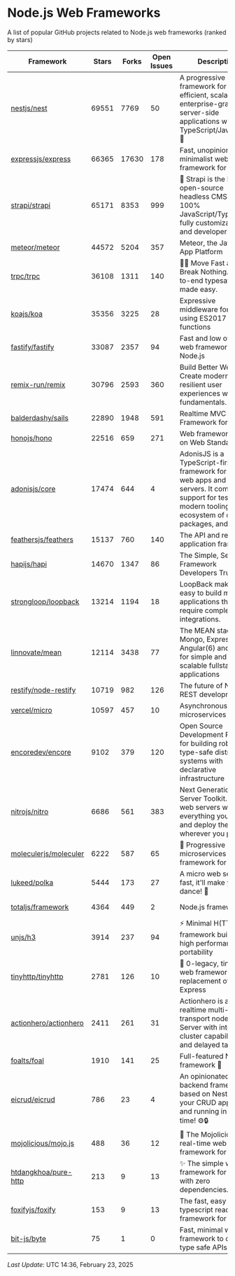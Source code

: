 # Node.js Web Frameworks
A list of popular GitHub projects related to Node.js web frameworks (ranked by stars)


| Framework | Stars | Forks | Open Issues | Description | Last Update | License |
| --------- | ----- | ----- | ----------- | ----------- | ----------- | ------- |
| [nestjs/nest](https://github.com/nestjs/nest) | 69551 | 7769 | 50 | A progressive Node.js framework for building efficient, scalable, and enterprise-grade server-side applications with TypeScript/JavaScript 🚀 | February 23, 2025 | MIT License |
| [expressjs/express](https://github.com/expressjs/express) | 66365 | 17630 | 178 | Fast, unopinionated, minimalist web framework for node. | February 14, 2025 | MIT License |
| [strapi/strapi](https://github.com/strapi/strapi) | 65171 | 8353 | 999 | 🚀 Strapi is the leading open-source headless CMS. It’s 100% JavaScript/TypeScript, fully customizable, and developer-first. | February 20, 2025 | Other |
| [meteor/meteor](https://github.com/meteor/meteor) | 44572 | 5204 | 357 | Meteor, the JavaScript App Platform | February 18, 2025 | Other |
| [trpc/trpc](https://github.com/trpc/trpc) | 36108 | 1311 | 140 | 🧙‍♀️  Move Fast and Break Nothing. End-to-end typesafe APIs made easy.  | February 23, 2025 | MIT License |
| [koajs/koa](https://github.com/koajs/koa) | 35356 | 3225 | 28 | Expressive middleware for node.js using ES2017 async functions | February 12, 2025 | MIT License |
| [fastify/fastify](https://github.com/fastify/fastify) | 33087 | 2357 | 94 | Fast and low overhead web framework, for Node.js | February 19, 2025 | Other |
| [remix-run/remix](https://github.com/remix-run/remix) | 30796 | 2593 | 360 | Build Better Websites. Create modern, resilient user experiences with web fundamentals. | February 13, 2025 | MIT License |
| [balderdashy/sails](https://github.com/balderdashy/sails) | 22890 | 1948 | 591 | Realtime MVC Framework for Node.js | December 06, 2024 | MIT License |
| [honojs/hono](https://github.com/honojs/hono) | 22516 | 659 | 271 | Web framework built on Web Standards | February 21, 2025 | MIT License |
| [adonisjs/core](https://github.com/adonisjs/core) | 17474 | 644 | 4 | AdonisJS is a TypeScript-first web framework for building web apps and API servers. It comes with support for testing, modern tooling, an ecosystem of official packages, and more. | February 13, 2025 | MIT License |
| [feathersjs/feathers](https://github.com/feathersjs/feathers) | 15137 | 760 | 140 | The API and real-time application framework | February 12, 2025 | MIT License |
| [hapijs/hapi](https://github.com/hapijs/hapi) | 14670 | 1347 | 86 | The Simple, Secure Framework Developers Trust | October 24, 2024 | Other |
| [strongloop/loopback](https://github.com/strongloop/loopback) | 13214 | 1194 | 18 | LoopBack makes it easy to build modern applications that require complex integrations. | March 06, 2021 | Other |
| [linnovate/mean](https://github.com/linnovate/mean) | 12114 | 3438 | 77 | The MEAN stack uses Mongo, Express, Angular(6) and Node for simple and scalable fullstack js applications | November 07, 2024 |  |
| [restify/node-restify](https://github.com/restify/node-restify) | 10719 | 982 | 126 | The future of Node.js REST development | January 27, 2024 | MIT License |
| [vercel/micro](https://github.com/vercel/micro) | 10597 | 457 | 10 | Asynchronous HTTP microservices | June 08, 2024 | MIT License |
| [encoredev/encore](https://github.com/encoredev/encore) | 9102 | 379 | 120 | Open Source Development Platform for building robust type-safe distributed systems with declarative infrastructure | February 18, 2025 | Mozilla Public License 2.0 |
| [nitrojs/nitro](https://github.com/nitrojs/nitro) | 6686 | 561 | 383 | Next Generation Server Toolkit. Create web servers with everything you need and deploy them wherever you prefer. | February 22, 2025 | MIT License |
| [moleculerjs/moleculer](https://github.com/moleculerjs/moleculer) | 6222 | 587 | 65 | :rocket: Progressive microservices framework for Node.js | February 03, 2025 | MIT License |
| [lukeed/polka](https://github.com/lukeed/polka) | 5444 | 173 | 27 | A micro web server so fast, it'll make you dance! :dancers: | June 23, 2024 | MIT License |
| [totaljs/framework](https://github.com/totaljs/framework) | 4364 | 449 | 2 | Node.js framework | March 22, 2024 | Other |
| [unjs/h3](https://github.com/unjs/h3) | 3914 | 237 | 94 | ⚡️ Minimal H(TTP) framework built for high performance and portability  | February 18, 2025 | MIT License |
| [tinyhttp/tinyhttp](https://github.com/tinyhttp/tinyhttp) | 2781 | 126 | 10 | 🦄 0-legacy, tiny & fast web framework as a replacement of Express | February 22, 2025 | MIT License |
| [actionhero/actionhero](https://github.com/actionhero/actionhero) | 2411 | 261 | 31 | Actionhero is a realtime multi-transport nodejs API Server with integrated cluster capabilities and delayed tasks | August 26, 2024 | Apache License 2.0 |
| [foalts/foal](https://github.com/foalts/foal) | 1910 | 141 | 25 | Full-featured Node.js framework 🚀 | February 18, 2025 | MIT License |
| [eicrud/eicrud](https://github.com/eicrud/eicrud) | 786 | 23 | 4 | An opinionated backend framework based on NestJS. Get your CRUD app up and running in no time! ⚙️🔒 | December 02, 2024 | MIT License |
| [mojolicious/mojo.js](https://github.com/mojolicious/mojo.js) | 488 | 36 | 12 | :unicorn: The Mojolicious real-time web framework for Node.js | February 22, 2025 | MIT License |
| [htdangkhoa/pure-http](https://github.com/htdangkhoa/pure-http) | 213 | 9 | 13 | ✨ The simple web framework for Node.js with zero dependencies. | May 14, 2024 | MIT License |
| [foxifyjs/foxify](https://github.com/foxifyjs/foxify) | 153 | 9 | 13 | The fast, easy to use & typescript ready web framework for Node.js | June 24, 2023 | MIT License |
| [bit-js/byte](https://github.com/bit-js/byte) | 75 | 1 | 0 | Fast, minimal web framework to create type safe APIs | August 03, 2024 |  |

*Last Update*: UTC 14:36, February 23, 2025